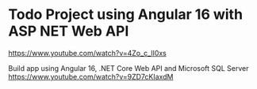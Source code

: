 # Todo Project using Angular 16 with ASP NET Web API
https://www.youtube.com/watch?v=4Zo_c_lI0xs




Build app using Angular 16, .NET Core Web API and Microsoft SQL Server
https://www.youtube.com/watch?v=9ZD7cKIaxdM
